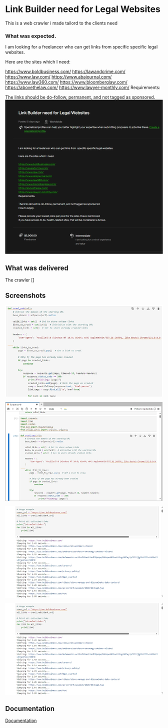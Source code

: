 
# Link Builder need for Legal Websites

This is a web crawler i made tailord to the clients need

### What was expected.

I am looking for a freelancer who can get links from  specific specific legal websites.

Here are the sites which I need:

https://www.boldbusiness.com/
https://lawandcrime.com/
https://www.law.com/
https://www.abajournal.com/
https://www.law360.com/
https://www.bloomberglaw.com/
https://abovethelaw.com/
https://www.lawyer-monthly.com/
Requirements:

The links should be do-follow, permanent, and not tagged as sponsored.
![Code](src/Screenshot_11-1-2025_222229_www.upwork.com.jpeg)

## What was delivered
The crawler []
## Screenshots

![Code](src/Screenshot_11-1-2025_223919_localhost.jpeg)

![Crawler](src/Screenshot_11-1-2025_222429_localhost.jpeg)

![Execution](src/Screenshot_11-1-2025_223613_localhost.jpeg)

![Output](src/Screenshot_11-1-2025_223613_localhost.jpeg)

## Documentation

[Documentation](https://linktodocumentation)



